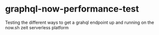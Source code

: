 # graphql-now-performance-test
Testing the different ways to get a grahql endpoint up and running on the now.sh zeit serverless platform

